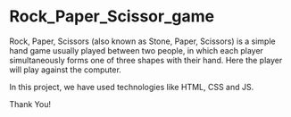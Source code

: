 # Rock_Paper_Scissor_game
Rock, Paper, Scissors (also known as Stone, Paper, Scissors) is a simple hand game usually played between two people, in which each player simultaneously forms one of three shapes with their hand. Here the player will play against the computer.

In this project, we have used technologies like HTML, CSS and JS.

Thank You!
